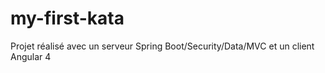 # my-first-kata
Projet réalisé avec un serveur Spring Boot/Security/Data/MVC et un client Angular 4
